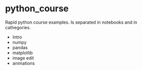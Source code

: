# python_course
Rapid python course examples. Is separated in notebooks and in cathegories.

* Intro
* numpy
* pandas
* matplotlib
* image edit
* animations
